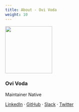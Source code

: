 ```yaml
---
title: About - Ovi Voda
weight: 10
---
```


<div class="text-center mb-5">
    <img
        src="https://avatars.githubusercontent.com/u/5989047?v=4"
        width="150"
        class="rounded-circle mt-3"
    />
    <h3 class="m-3">Ovi Voda</h3>
    <p>Maintainer Native</p>
    <p><a href="https://www.linkedin.com/in/oviv/">LinkedIn</a> · <a href="https://github.com/ovivoda">GitHub</a> · <a href="https://osmus.slack.com/team/U04E0MYLJHE">Slack</a> · <a href="https://twitter.com/OvidiuVoda">Twitter</a> 
</div>
